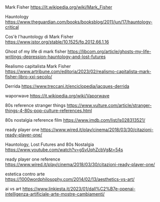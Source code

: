 Mark Fisher
https://it.wikipedia.org/wiki/Mark_Fisher

Hauntology
https://www.theguardian.com/books/booksblog/2011/jun/17/hauntology-critical

Cos'è l'hauntology di Mark Fisher
https://www.jstor.org/stable/10.1525/fq.2012.66.1.16

Ghost of my life di mark fisher
https://libcom.org/article/ghosts-my-life-writings-depression-hauntology-and-lost-futures

Realismo capitalista Mark Fisher
https://www.artribune.com/editoria/2023/02/realismo-capitalista-mark-fisher-libro-xxi-secolo/

Derrida
https://www.treccani.it/enciclopedia/jacques-derrida

waporwave
https://it.wikipedia.org/wiki/Vaporwave

80s reference stranger things
https://www.vulture.com/article/stranger-things-4-80s-pop-culture-references.html

80s nostalgia reference film
https://www.imdb.com/list/ls028313521/

ready player one
https://www.wired.it/play/cinema/2018/03/30/citazioni-ready-player-one/

Hauntology, Lost Futures and 80s Nostalgia
https://www.youtube.com/watch?v=gSvUqhZcbVg&t=54s

ready player one reference
https://www.wired.it/play/cinema/2018/03/30/citazioni-ready-player-one/

estetica contro arte
https://1000wordphilosophy.com/2014/02/13/aesthetics-vs-art/

ai vs art
https://www.linkiesta.it/2023/01/dall%C2%B7e-openai-intelligenza-artificiale-arte-mostre-cambiamenti/